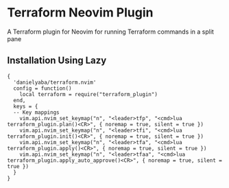 # Terraform Neovim Plugin

A Terraform plugin for Neovim for running Terraform commands in a split pane

## Installation Using Lazy
```
{
  'danielyaba/terraform.nvim'
  config = function()
    local terraform = require("terraform_plugin")  
  end,
  keys = {
  -- Key mappings
    vim.api.nvim_set_keymap("n", "<leader>tfp", "<cmd>lua terraform_plugin.plan()<CR>", { noremap = true, silent = true })
    vim.api.nvim_set_keymap("n", "<leader>tfi", "<cmd>lua terraform_plugin.init()<CR>", { noremap = true, silent = true })
    vim.api.nvim_set_keymap("n", "<leader>tfa", "<cmd>lua terraform_plugin.apply()<CR>", { noremap = true, silent = true })
    vim.api.nvim_set_keymap("n", "<leader>tfaa", "<cmd>lua terraform_plugin.apply_auto_approve()<CR>", { noremap = true, silent = true })
  } 
}
```
